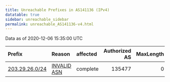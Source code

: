 ```yaml
---
title: Unreachable Prefixes in AS141136 (IPv4)
datatable: true
sidebar: unreachable_sidebar
permalink: unreachable_AS141136-v4.html
---
```


Data as of 2020-12-06 15:35:00 UTC


<div class="datatable-begin"></div>

| Prefix                                                 | Reason                                                                                                 | affected   |   Authorized AS |   MaxLength | Anchor                                       |   unreachable /24s |
|:-------------------------------------------------------|:-------------------------------------------------------------------------------------------------------|:-----------|----------------:|------------:|:---------------------------------------------|-------------------:|
| [203.29.26.0/24](https://stat.ripe.net/203.29.26.0/24) | [INVALID ASN](https://rpki-validator.ripe.net/announcement-preview?asn=AS141136&prefix=203.29.26.0/24) | complete   |          135477 |           0 | [APNIC](unreachable_APNIC_RPKI_Root-v4.html) |                  1 |

<div class="datatable-end"></div>